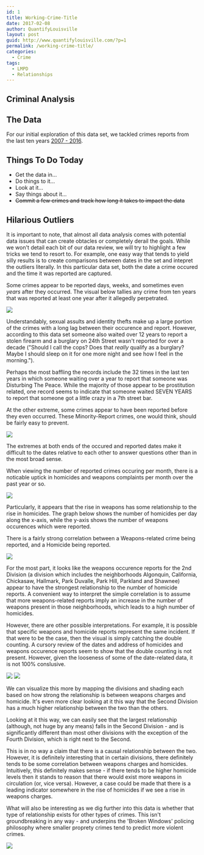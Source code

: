 ```yaml
---
id: 1
title: Working-Crime-Title
date: 2017-02-08
author: QuantifyLouisville
layout: post
guid: http://www.quantifylouisville.com/?p=1
permalink: /working-crime-title/
categories:
  - Crime
tags:
  - LMPD
  - Relationships
---
```


## Criminal Analysis

## The Data
For our initial exploration of this data set, we tackled crimes reports
from the last ten years [2007 -
2016](https://data.louisvilleky.gov/dataset/crime-data).

## Things To Do Today
-   Get the data in...
-   Do things to it...
-   Look at it...
-   Say things about it...
-   <s>Commit a few crimes and track how long it takes to impact the
    data</s>

## Hilarious Outliers

It is important to note, that almost all data analysis comes with
potential data issues that can create obtacles or completely derail the
goals. While we won't detail each bit of our data review, we will try to
highlight a few tricks we tend to resort to. For example, one easy way
that tends to yield silly results is to create comparisons between dates
in the set and intepret the outliers literally. In this particular data
set, both the date a crime occured and the time it was reported are
captured.

Some crimes appear to be reported days, weeks, and sometimes even
*years* after they occurred. The visual below tallies any crime from ten
years that was reported at least one year after it allegedly
perpetrated.

![](../images/posts/Older%20than%20a%20year%20graph-1.png)

Understandably, sexual assults and identity thefts make up a large
portion of the crimes with a long lag between their occurence and
report. However, according to this data set someone also waited over 12
years to report a stolen firearm and a burglary on 24th Street wasn't
reported for over a decade ("Should I call the cops? Does that *really*
qualify as a burglary? Maybe I should sleep on it for one more night and
see how I feel in the morning.").

Perhaps the most baffling the records include the 32 times in the last
ten years in which someone waiting over a year to report that someone
was Disturbing The Peace. While the majority of those appear to be
prostitution related, one record seems to indicate that someone waited
SEVEN YEARS to report that someone got a little crazy in a 7th street
bar.

At the other extreme, some crimes appear to have been reported before
they even occurred. These Minority-Report crimes, one would think,
should be fairly easy to prevent.

![](../images/posts/Minority%20Report%20Graph-1.png)

The extremes at both ends of the occured and reported dates make it
difficult to the dates relative to each other to answer questions other
than in the most broad sense.

When viewing the number of reported crimes occuring per month, there is
a noticable uptick in homicides and weapons complaints per month over
the past year or so.

![](../images/posts/Crime%20Types%20By%20Day%20Graph-1.png)

Particularly, it appears that the rise in weapons has some relationship
to the rise in homicides. The graph below shows the number of homicides
per day along the x-axis, while the y-axis shows the number of weapons
occurences which were reported.

There is a fairly strong correlation between a Weapons-related crime
being reported, and a Homicide being reported.

![](../images/posts/Homicides%20and%20Weapons-1.png)

For the most part, it looks like the weapons occurence reports for the
2nd Division (a division which includes the neighborhoods Algonquin,
California, Chickasaw, Hallmark, Park Duvalle, Park Hill, Parkland and
Shawnee) appear to have the strongest relationship to the number of
homicide reports. A convenient way to interpret the simple correlation
is to assume that more weapons-related reports imply an increase in the
number of weapons present in those neighborhoods, which leads to a high
number of homicides.

However, there are other possible interpretations. For example, it is
possible that specific weapons and homicide reports represent the same
incident. If that were to be the case, then the visual is simply
catching the double counting. A cursory review of the dates and address
of homicides and weapons occurence reports seem to show that the double
counting is not present. However, given the looseness of some of the
date-related data, it is not 100% conslusive.

![](../images/posts/Homicides%20and%20Weapons%20by%20Division-1.png)
![](../images/posts/Homicides%20and%20Weapons%202nd%20Division-1.png)

We can visualize this more by mapping the divisions and shading each
based on how strong the relationship is between weapons charges and
homicide. It's even more clear looking at it this way that the Second
Division has a much higher relationship between the two than the others.

Looking at it this way, we can easily see that the largest relationship
(although, not huge by any means) falls in the Second Division - and is
significantly different than most other divisions with the exception of
the Fourth Division, which is right next to the Second.

This is in no way a claim that there is a causal relationship between
the two. However, it is definitely interesting that in certain
divisions, there definitely tends to be some correlation between weapons
charges and homicides. Intuitively, this definitely makes sense - if
there tends to be higher homicide levels then it stands to reason that
there would exist more weapons in circulation (or, vice versa). However,
a case could be made that there is a leading indicator somewhere in the
rise of homicides if we see a rise in weapons charges.

What will also be interesting as we dig further into this data is
whether that type of relationship exists for other types of crimes. This
isn't groundbreaking in any way - and underpins the 'Broken Windows'
policing philosophy where smaller proprety crimes tend to predict more
violent crimes.

![](../images/posts/mapping-1.png)
